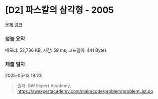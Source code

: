 # [D2] 파스칼의 삼각형 - 2005 

[문제 링크](https://swexpertacademy.com/main/code/problem/problemDetail.do?contestProbId=AV5P0-h6Ak4DFAUq) 

### 성능 요약

메모리: 52,736 KB, 시간: 59 ms, 코드길이: 441 Bytes

### 제출 일자

2025-05-13 19:23



> 출처: SW Expert Academy, https://swexpertacademy.com/main/code/problem/problemList.do